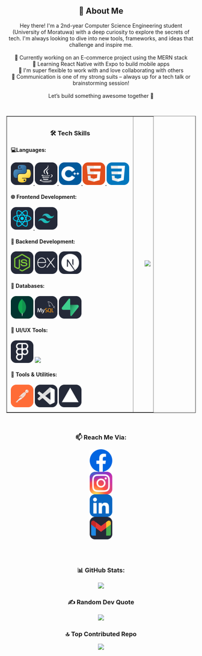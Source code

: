 <div style="text-align: center;">

  <h2>👋 About Me</h2>
  <p>
    Hey there! I'm a 2nd-year Computer Science Engineering student (University of Moratuwa) with a deep curiosity to explore the secrets of tech.
    I'm always looking to dive into new tools, frameworks, and ideas that challenge and inspire me.<br><br>
    🔧 Currently working on an E-commerce project using the MERN stack<br>
    📱 Learning React Native with Expo to build mobile apps<br>
    🤝 I'm super flexible to work with and love collaborating with others<br>
    💬 Communication is one of my strong suits – always up for a tech talk or brainstorming session!<br><br>
    Let’s build something awesome together 🚀
  </p>

  <br/>

  <table align="center" width="100px" border="none">
    <tr>
      <td style="vertical-align: top; padding: 10px; text-align: left;">
        <h3 align="center">🛠 Tech Skills</h3>
        <h4>💻Languages:</h4>
        <a href="https://www.python.org/doc/essays/blurb/">
          <img src="https://github.com/tandpfun/skill-icons/blob/main/icons/Python-Dark.svg" width="60px" />
        </a>
        <a href="https://www.java.com/en/download/help/whatis_java.html">
          <img src="https://github.com/tandpfun/skill-icons/blob/main/icons/Java-Dark.svg" width="60px" />
        </a>
        <a href="https://www.coursera.org/articles/what-is-c-plus-plus">
          <img src="https://github.com/tandpfun/skill-icons/blob/main/icons/CPP.svg" width="60px" />
        </a>
        <a href="https://www.hostinger.com/tutorials/what-is-html">
          <img src="https://github.com/tandpfun/skill-icons/blob/main/icons/HTML.svg" width="60px" />
        </a>
        <a href="https://developer.mozilla.org/en-US/docs/Web/CSS">
          <img src="https://github.com/tandpfun/skill-icons/blob/main/icons/CSS.svg" width="60px" />
        </a>
        <h4>🌐 Frontend Development:</h4>
        <a href="https://react.dev/">
          <img src="https://github.com/tandpfun/skill-icons/blob/main/icons/React-Dark.svg" width="60px" />
        </a>
        <a href="https://tailwindcss.com/">
          <img src="https://github.com/tandpfun/skill-icons/blob/main/icons/TailwindCSS-Dark.svg" width="60px" />
        </a>
        <h4>🧪 Backend Development:</h4> 
          <img src="https://github.com/tandpfun/skill-icons/blob/main/icons/NodeJS-Dark.svg" width="60px" />
          <img src="https://github.com/tandpfun/skill-icons/blob/main/icons/ExpressJS-Dark.svg" width="60px" />
          <img src="https://github.com/tandpfun/skill-icons/blob/main/icons/NextJS-Dark.svg" width="60px" />
        <h4>💾 Databases:</h4>
          <img src="https://github.com/tandpfun/skill-icons/blob/main/icons/MongoDB.svg" width="60px" />
          <img src="https://github.com/tandpfun/skill-icons/blob/main/icons/MySQL-Dark.svg" width="60px" />
          <img src="https://github.com/tandpfun/skill-icons/blob/main/icons/Supabase-Dark.svg" width="60px" />
        <h4>🧩 UI/UX Tools:</h4>
          <img src="https://github.com/tandpfun/skill-icons/blob/main/icons/Figma-Dark.svg" width="60px" />
          <img src="https://raw.githubusercontent.com/marwin1991/profile-technology-icons/refs/heads/main/icons/canva.png" width="60px" />
        <h4>🔧 Tools & Utilities:</h4>
          <img src="https://github.com/tandpfun/skill-icons/blob/main/icons/Postman.svg" width="60px" />
          <img src="https://github.com/tandpfun/skill-icons/blob/main/icons/VSCode-Dark.svg" width="60px" />
          <img src="https://github.com/tandpfun/skill-icons/blob/main/icons/Vercel-Dark.svg" width="60px" />
      </td>
      <td style="padding-left: 30px;">
        <img src="https://user-images.githubusercontent.com/74038190/218265814-3084a4ba-809c-4135-afc0-8685d0f634b3.gif" width="400px" />
      </td>
    </tr>
  </table>

  <br/>
      <h3 align="center">📫 Reach Me Via:</h3>
      <p align="center">
      <a href="https://www.facebook.com/share/1DJ3LafgNM/?mibextid=wwXIfr">
        <img src="https://github.com/CLorant/readme-social-icons/blob/main/large/filled/facebook.svg" style="display:block; margin-left:auto; margin-right:auto;" width="60px"/>
      </a>
      <a href="https://instagram.com/thusykanna_16">
        <img src="https://github.com/tandpfun/skill-icons/blob/main/icons/Instagram.svg" style="display:block; margin-left:auto; margin-right:auto;" width="60px"/>
      </a>
      <a href="https://www.linkedin.com/in/thushanth-uthayarajan-b15a48274">
        <img src="https://github.com/tandpfun/skill-icons/blob/main/icons/LinkedIn.svg" style="display:block; margin-left:auto; margin-right:auto;" width="60px" />
      </a>
      <a href="mailto:thusy0816@gmail.com">
        <img src="https://github.com/tandpfun/skill-icons/blob/main/icons/Gmail-Dark.svg" style="display:block; margin-left:auto; margin-right:auto;" width="60px" />
      </a>
      </p>

  <br/><br/>

  <h3 align="center">📊 GitHub Stats:</h3>
    <p align="center">
        <img src="https://github-readme-stats.vercel.app/api?username=thusykanna&theme=dark&hide_border=false&include_all_commits=false&count_private=true" />
      <br/>
<!--         <img src="https://github-readme-stats.vercel.app/api/top-langs/?username=thusykanna&layout=compact&theme=dark&count_private=true&langs_count=6&custom_title=Most+Used+Languages" />
      <br/> -->
    </p>

  <h3 align="center">✍️ Random Dev Quote</h3>
    <p align="center">
      <img src="https://quotes-github-readme.vercel.app/api?type=horizontal&theme=tokyonight" />
    </p>
  <h3 align="center">🔝 Top Contributed Repo</h3>
    <p align="center">
        <img src="https://github-contributor-stats.vercel.app/api?username=thusykanna&limit=5&theme=dark&combine_all_yearly_contributions=true" />
      <br/>
    </p>
    
</div>
